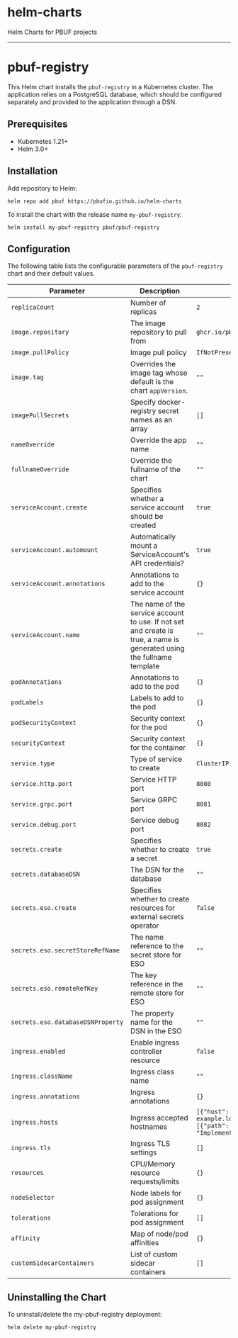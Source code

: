 # helm-charts
Helm Charts for PBUF projects

---

# pbuf-registry

This Helm chart installs the `pbuf-registry` in a Kubernetes cluster. The application relies on a PostgreSQL database, which should be configured separately and provided to the application through a DSN.

## Prerequisites

- Kubernetes 1.21+
- Helm 3.0+

## Installation

Add repository to Helm:

```shell
helm repo add pbuf https://pbufio.github.io/helm-charts
```

To install the chart with the release name `my-pbuf-registry`:

```shell
helm install my-pbuf-registry pbuf/pbuf-registry
```

## Configuration
The following table lists the configurable parameters of the `pbuf-registry` chart and their default values.

| Parameter                         | Description                                                                                                            | Default                                                                                             |
|-----------------------------------|------------------------------------------------------------------------------------------------------------------------|-----------------------------------------------------------------------------------------------------|
| `replicaCount`                    | Number of replicas                                                                                                     | `2`                                                                                                 |
| `image.repository`                | The image repository to pull from                                                                                      | `ghcr.io/pbufio/registry`                                                                           |
| `image.pullPolicy`                | Image pull policy                                                                                                      | `IfNotPresent`                                                                                      |
| `image.tag`                       | Overrides the image tag whose default is the chart `appVersion`.                                                       | `""`                                                                                                |
| `imagePullSecrets`                | Specify docker-registry secret names as an array                                                                       | `[]`                                                                                                |
| `nameOverride`                    | Override the app name                                                                                                  | `""`                                                                                                |
| `fullnameOverride`                | Override the fullname of the chart                                                                                     | `""`                                                                                                |
| `serviceAccount.create`           | Specifies whether a service account should be created                                                                  | `true`                                                                                              |
| `serviceAccount.automount`        | Automatically mount a ServiceAccount's API credentials?                                                                | `true`                                                                                              |
| `serviceAccount.annotations`      | Annotations to add to the service account                                                                              | `{}`                                                                                                |
| `serviceAccount.name`             | The name of the service account to use. If not set and create is true, a name is generated using the fullname template | `""`                                                                                                |
| `podAnnotations`                  | Annotations to add to the pod                                                                                          | `{}`                                                                                                |
| `podLabels`                       | Labels to add to the pod                                                                                               | `{}`                                                                                                |
| `podSecurityContext`              | Security context for the pod                                                                                           | `{}`                                                                                                |
| `securityContext`                 | Security context for the container                                                                                     | `{}`                                                                                                |
| `service.type`                    | Type of service to create                                                                                              | `ClusterIP`                                                                                         |
| `service.http.port`               | Service HTTP port                                                                                                      | `8080`                                                                                              |
| `service.grpc.port`               | Service GRPC port                                                                                                      | `8081`                                                                                              |
| `service.debug.port`              | Service debug port                                                                                                     | `8082`                                                                                              |
| `secrets.create`                  | Specifies whether to create a secret                                                                                   | `true`                                                                                              |
| `secrets.databaseDSN`             | The DSN for the database                                                                                               | `""`                                                                                                |
| `secrets.eso.create`              | Specifies whether to create resources for external secrets operator                                                    | `false`                                                                                             |
| `secrets.eso.secretStoreRefName`  | The name reference to the secret store for ESO                                                                         | `""`                                                                                                |
| `secrets.eso.remoteRefKey`        | The key reference in the remote store for ESO                                                                          | `""`                                                                                                |
| `secrets.eso.databaseDSNProperty` | The property name for the DSN in the ESO                                                                               | `""`                                                                                                |
| `ingress.enabled`                 | Enable ingress controller resource                                                                                     | `false`                                                                                             |
| `ingress.className`               | Ingress class name                                                                                                     | `""`                                                                                                |
| `ingress.annotations`             | Ingress annotations                                                                                                    | `{}`                                                                                                |
| `ingress.hosts`                   | Ingress accepted hostnames                                                                                             | `[{"host": "chart-example.local", "paths": [{"path": "/", "pathType": "ImplementationSpecific"}]}]` |
| `ingress.tls`                     | Ingress TLS settings                                                                                                   | `[]`                                                                                                |
| `resources`                       | CPU/Memory resource requests/limits                                                                                    | `{}`                                                                                                |
| `nodeSelector`                    | Node labels for pod assignment                                                                                         | `{}`                                                                                                |
| `tolerations`                     | Tolerations for pod assignment                                                                                         | `[]`                                                                                                |
| `affinity`                        | Map of node/pod affinities                                                                                             | `{}`                                                                                                |
| `customSidecarContainers`         | List of custom sidecar containers                                                                                      | `[]`                                                                                                |

## Uninstalling the Chart
To uninstall/delete the my-pbuf-registry deployment:

```shell
helm delete my-pbuf-registry
```